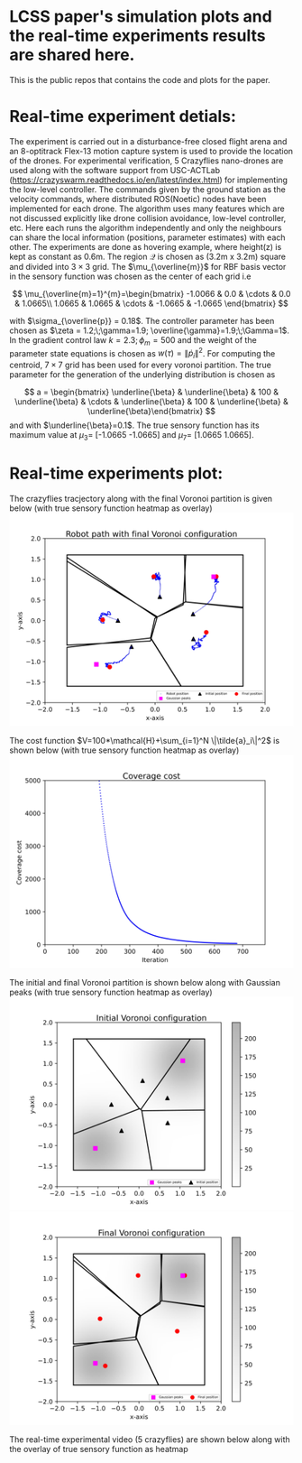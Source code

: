 # LCSS paper's simulation plots and the real-time experiments results are shared here.

This is the public repos that contains the code and plots for the paper.


# Real-time experiment detials:
The experiment is carried out in a disturbance-free closed flight arena and an 8-optitrack Flex-13 motion capture system is used to provide the location of the drones. For experimental verification, 5 Crazyflies nano-drones are used along with the software support from USC-ACTLab (https://crazyswarm.readthedocs.io/en/latest/index.html) for implementing the low-level controller. The commands given by the ground station as the velocity commands, where distributed ROS(Noetic) nodes have been implemented for each drone. The algorithm uses many features which are not discussed explicitly like drone collision avoidance, low-level controller, etc. Here each runs the algorithm independently and only the neighbours can share the local information (positions, parameter estimates) with each other.
The experiments are done as hovering example, where height(z) is kept as constant as 0.6m. The region $\mathcal{Q}$ is chosen as (3.2m x 3.2m) square and divided into $3 \times 3$ grid. The $\mu_{\overline{m}}$ for RBF basis vector in the sensory function was chosen as the center of each grid i.e 

$$
\mu_{\overline{m}=1}^{m}=\begin{bmatrix}
-1.0066 & 0.0 & \cdots & 0.0 & 1.0665\\
1.0665 & 1.0665 & \cdots & -1.0665 & -1.0665
\end{bmatrix}
$$

with $\sigma_{\overline{p}} = 0.18$. The controller parameter has been chosen as $\zeta = 1.2;\;\gamma=1.9; \overline{\gamma}=1.9;\;\Gamma=1$. In the gradient control law $k=2.3;\phi_m=500$ and the weight of the parameter state equations is chosen as $w(\tau) = \|\dot{p}_i\|^2$. For computing the centroid, $7\times7$ grid has been used for every voronoi partition. The true parameter for the generation of the underlying distribution is chosen as

$$
a = \begin{bmatrix} \underline{\beta} & \underline{\beta} & 100 & \underline{\beta} & \cdots & \underline{\beta} & 100 & \underline{\beta} & \underline{\beta}\end{bmatrix}
$$
and with $\underline{\beta}=0.1$. The true sensory function has its maximum value at $\mu_3$= [-1.0665 -1.0665] and $\mu_7$= [1.0665 1.0665].


# Real-time experiments plot:

The crazyflies tracjectory along with the final Voronoi partition is given below (with true sensory function heatmap as overlay)
![Robot tracjectory](Real_time_experi/Plots/tracj_plot_real.jpg)

The cost function $V=100*\mathcal{H}+\sum_{i=1}^N \|\tilde{a}_i\|^2$ is shown below (with true sensory function heatmap as overlay)
![Lyapnunov function](Real_time_experi/Plots/cov_cost_real.jpg)

The initial and final Voronoi partition is shown below along with Gaussian peaks (with true sensory function heatmap as overlay)
![Initial Voronoi partition](Real_time_experi/Plots/ini_voro_real.jpg)
![Final Voronoi partition](Real_time_experi/Plots/final_voro_real.jpg)

The real-time experimental video (5 crazyflies) are shown below along with the overlay of true sensory function as heatmap

